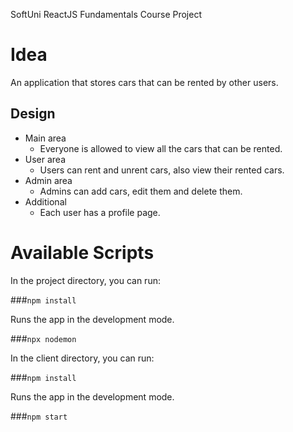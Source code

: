 SoftUni ReactJS Fundamentals Course Project

# Idea
An application that stores cars that can be rented by other users.

## Design
* Main area
	* Everyone is allowed to view all the cars that can be rented.
* User area
	* Users can rent and unrent cars, also view their rented cars.
* Admin area
	* Admins can add cars, edit them and delete them.
* Additional
	* Each user has a profile page.
	
# Available Scripts
In the project directory, you can run:

###`npm install`

Runs the app in the development mode.

###`npx nodemon`

In the client directory, you can run:

###`npm install`

Runs the app in the development mode.

###`npm start`